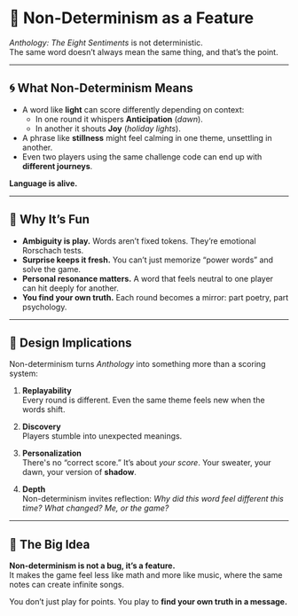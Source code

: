 # 🎲 Non-Determinism as a Feature

*Anthology: The Eight Sentiments* is not deterministic.  
The same word doesn’t always mean the same thing, and that’s the point.

---

## 🌀 What Non-Determinism Means
- A word like **light** can score differently depending on context:  
  - In one round it whispers **Anticipation** (*dawn*).  
  - In another it shouts **Joy** (*holiday lights*).  
- A phrase like **stillness** might feel calming in one theme, unsettling in another.  
- Even two players using the same challenge code can end up with **different journeys**.

**Language is alive.**

---

## 🎉 Why It’s Fun
- **Ambiguity is play.** Words aren’t fixed tokens. They’re emotional Rorschach tests.  
- **Surprise keeps it fresh.** You can’t just memorize “power words” and solve the game.  
- **Personal resonance matters.** A word that feels neutral to one player can hit deeply for another.  
- **You find your own truth.** Each round becomes a mirror: part poetry, part psychology.

---

## 🔑 Design Implications
Non-determinism turns *Anthology* into something more than a scoring system:

1. **Replayability**  
   Every round is different. Even the same theme feels new when the words shift.

2. **Discovery**  
   Players stumble into unexpected meanings.

3. **Personalization**  
   There's no “correct score.” It’s about *your score*. Your sweater, your dawn, your version of **shadow**.

4. **Depth**  
   Non-determinism invites reflection: *Why did this word feel different this time? What changed? Me, or the game?*

---

## 🌟 The Big Idea
**Non-determinism is not a bug, it’s a feature.**  
It makes the game feel less like math and more like music, where the same notes can create infinite songs.  

You don’t just play for points. You play to **find your own truth in a message.**

